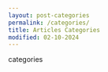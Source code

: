 ```yaml
---
layout: post-categories
permalink: /categories/
title: Articles Categories
modified: 02-10-2024
---
```

categories